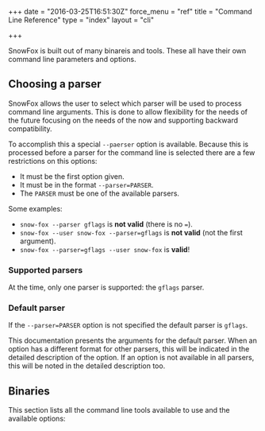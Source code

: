 +++
date = "2016-03-25T16:51:30Z"
force_menu = "ref"
title = "Command Line Reference"
type = "index"
layout = "cli"

+++

SnowFox is built out of many binareis and tools.
These all have their own command line parameters and options.


Choosing a parser
-----------------
SnowFox allows the user to select which parser will be used to
process command line arguments.
This is done to allow flexibility for the needs of the future
focusing on the needs of the now and supporting backward compatibility.

To accomplish this a special `--paerser` option is available.
Because this is processed before a parser for the command line is
selected there are a few restrictions on this options:

  * It must be the first option given.
  * It must be in the format `--parser=PARSER`.
  * The `PARSER` must be one of the available parsers.

Some examples:

  * `snow-fox --parser gflags` is **not valid** (there is no `=`).
  * `snow-fox --user snow-fox --parser=gflags` is **not valid** (not the first argument).
  * `snow-fox --parser=gflags --user snow-fox` is **valid**!

### Supported parsers
At the time, only one parser is supported: the `gflags` parser.

### Default parser
If the `--parser=PARSER` option is not specified the default parser is `gflags`.

This documentation presents the arguments for the default parser.
When an option has a different format for other parsers, this will
be indicated in the detailed description of the option.
If an option is not available in all parsers, this will be noted
in the detailed description too.


Binaries
--------
This section lists all the command line tools available to use
and the available options:
